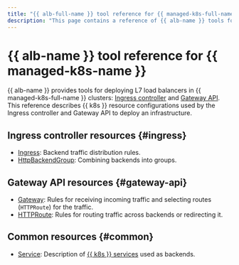 ```yaml
---
title: "{{ alb-full-name }} tool reference for {{ managed-k8s-full-name }}"
description: "This page contains a reference of {{ alb-name }} tools for {{ managed-k8s-name }}."
---
```


# {{ alb-name }} tool reference for {{ managed-k8s-name }}


{{ alb-name }} provides tools for deploying L7 load balancers in {{ managed-k8s-full-name }} clusters: [Ingress controller](../tools/k8s-ingress-controller/index.md) and [Gateway API](../tools/k8s-gateway-api/index.md). This reference describes {{ k8s }} resource configurations used by the Ingress controller and Gateway API to deploy an infrastructure.




## Ingress controller resources {#ingress}

* [Ingress](ingress.md): Backend traffic distribution rules.
* [HttpBackendGroup](http-backend-group.md): Combining backends into groups.

## Gateway API resources {#gateway-api}

* [Gateway](gateway.md): Rules for receiving incoming traffic and selecting routes (`HTTPRoute`) for the traffic.
* [HTTPRoute](http-route.md): Rules for routing traffic across backends or redirecting it.

## Common resources {#common}

* [Service](service.md): Description of [{{ k8s }} services](../../managed-kubernetes/concepts/index.md#service) used as backends.


